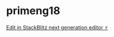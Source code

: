 # primeng18

[Edit in StackBlitz next generation editor ⚡️](https://stackblitz.com/~/github.com/gmaggiodev/primeng18)